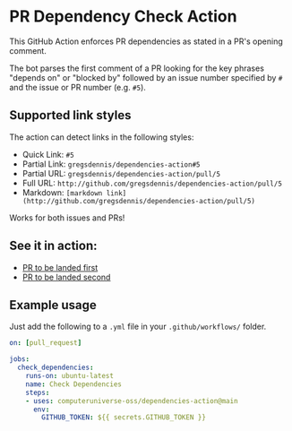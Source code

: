 # PR Dependency Check Action

This GitHub Action enforces PR dependencies as stated in a PR's opening comment.

The bot parses the first comment of a PR looking for the key phrases "depends on" or "blocked by" followed by an issue number specified by `#` and the issue or PR number (e.g. `#5`).

## Supported link styles

The action can detect links in the following styles:

- Quick Link: `#5`
- Partial Link: `gregsdennis/dependencies-action#5`
- Partial URL: `gregsdennis/dependencies-action/pull/5`
- Full URL: `http://github.com/gregsdennis/dependencies-action/pull/5`
- Markdown: `[markdown link](http://github.com/gregsdennis/dependencies-action/pull/5)`

Works for both issues and PRs!

## See it in action:

- [PR to be landed first](http://github.com/gregsdennis/dependencies-action/pull/4)
- [PR to be landed second](http://github.com/gregsdennis/dependencies-action/pull/5)

## Example usage

Just add the following to a `.yml` file in your `.github/workflows/` folder.

```yaml
on: [pull_request]

jobs:
  check_dependencies:
    runs-on: ubuntu-latest
    name: Check Dependencies
    steps:
    - uses: computeruniverse-oss/dependencies-action@main
      env:
        GITHUB_TOKEN: ${{ secrets.GITHUB_TOKEN }}
```
